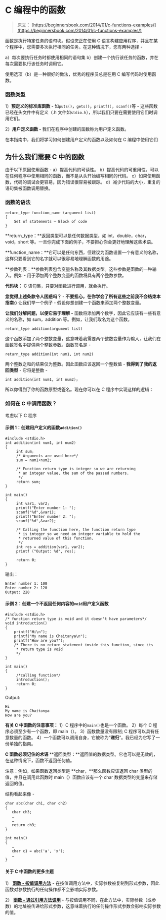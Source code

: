# C 编程中的函数

> 原文： [https://beginnersbook.com/2014/01/c-functions-examples/](https://beginnersbook.com/2014/01/c-functions-examples/)

函数是执行特定任务的语句块。假设您正在使用 C 语言构建应用程序，并且在某个程序中，您需要多次执行相同的任务。在这种情况下，您有两种选择 -

a）每次要执行任务时都使用相同的语句集
b）创建一个执行该任务的函数，并在每次需要执行该任务时调用它。

使用选项（b）是一种很好的做法，优秀的程序员总是在用 C 编写代码时使用函数。

### 函数类型

1）**预定义的标准库函数** - 如`puts()`，`gets()`，`printf()`，`scanf()`等 - 这些函数已经在头文件中有定义（.h 文件如`stdio.h`），所以我们只要在需要使用它们时调用它们。

2）**用户定义函数 -** 我们在程序中创建的函数称为用户定义函数。

在本指南中，我们将学习如何创建用户定义的函数以及如何在 C 编程中使用它们

## 为什么我们需要 C 中的函数

由于以下原因使用函数 -
a）提高代码的可读性。
b）提高代码的可重用性，可以在任何程序中使用相同的函数，而不是从头开始编写相同的代码。
c）如果使用函数，代码的调试会更容易，因为错误很容易被跟踪。
d）减少代码的大小，重复的语句集被函数调用替换。

### 函数的语法

```
return_type function_name (argument list)
{
    Set of statements – Block of code
}
```

**return_type：**返回类型可以是任何数据类型，如 int，double，char，void，short 等。一旦你完成下面的例子，不要担心你会更好地理解这些术语。

**function_name：**它可以是任何东西，但建议为函数设置一个有意义的名称，这样只要看到它的名字就可以很容易地理解函数的用途。

**参数列表：**参数列表包含变量名称及其数据类型。这些参数是函数的一种输入。例如 - 用于添加两个整数变量的函数将具有两个整数参数。

**代码块：** C 语句集，只要对函数进行调用，就会执行。

**您觉得上述条款令人困惑吗？ - 不要担心，在你学会了所有这些之前我不会结束本指南:)**
让我们举一个例子 - 假设你想创建一个函数来添加两个整数变量。

**让我们分解问题，以便它易于理解 -**
函数将添加两个数字，因此它应该有一些有意义的名称，如 sum，addition 等。例如，让我们取名为这个函数。

```
return_type addition(argument list)
```

这个函数添加了两个整数变量，这意味着我需要两个整数变量作为输入，让我们在函数签名中提供两个整数参数。函数签名是 -

```
return_type addition(int num1, int num2)
```

两个整数之和的结果仅为整数。因此函数应该返回一个整数值 - **我得到了我的返回类型** - 它将是整数 -

```
int addition(int num1, int num2);
```

所以你得到了你的函数原型或签名。现在你可以在 C 程序中实现这样的逻辑：

### 如何在 C 中调用函数？

考虑以下 C 程序

#### 示例 1：创建用户定义的函数`addition()`

```
#include <stdio.h>
int addition(int num1, int num2)
{
     int sum;
     /* Arguments are used here*/
     sum = num1+num2;

     /* Function return type is integer so we are returning
      * an integer value, the sum of the passed numbers.
      */
     return sum;
}

int main()
{
     int var1, var2;
     printf("Enter number 1: ");
     scanf("%d",&var1);
     printf("Enter number 2: ");
     scanf("%d",&var2);

     /* Calling the function here, the function return type
      * is integer so we need an integer variable to hold the
      * returned value of this function.
      */
     int res = addition(var1, var2);
     printf ("Output: %d", res);

     return 0;
}

```

输出：

```
Enter number 1: 100
Enter number 2: 120
Output: 220
```

#### 示例 2：创建一个不返回任何内容的`void`用户定义函数

```
#include <stdio.h>
/* function return type is void and it doesn't have parameters*/
void introduction()
{
    printf("Hi\n");
    printf("My name is Chaitanya\n");
    printf("How are you?");
    /* There is no return statement inside this function, since its
     * return type is void
     */
}

int main()
{
     /*calling function*/
     introduction();
     return 0;
}

```

Output:

```
Hi
My name is Chaitanya
How are you?
```

**有关 C 中函数的注意事项：**
1）C 程序中的`main()`也是一个函数。
2）每个 C 程序必须至少有一个函数，即 main（）。
3）函数数量没有限制; C 程序可以具有任意数量的函数。
4）一个函数可以调用自身，它被称为“**递归**”。我已经为它写了一份单独的指南。

**C 函数必须记住的术语**
**返回类型：**返回值的数据类型。它也可以是无效的，在这种情况下，函数不返回任何值。

注意：例如，如果函数返回类型是 **char，**那么函数应该返回 char 类型的值，并且在调用此函数时 main（）函数应该有一个 char 数据类型的变量来存储返回的值。

结构看起来像 -

```
char abc(char ch1, char ch2)
{
   char ch3;
   …
   …
   return ch3;
}

int main()
{
   …
   char c1 = abc('a', 'x');
   …
}
```

#### 关于 C 中函数的更多主题

1） [**函数 - 按值调用方法**](https://beginnersbook.com/2014/01/c-function-call-by-value-example/) - 在按值调用方法中，实际参数被复制到形式参数，因此函数对参数执行的任何操作都不会影响实际参数。

2） [**函数 - 通过引用方法调用**](https://beginnersbook.com/2014/01/c-function-call-by-reference-example/) - 与按值调用不同，在此方法中，实际参数（或参数）的地址被传递给形式参数，这意味着执行的任何操作形式参数会影响实际参数的值。